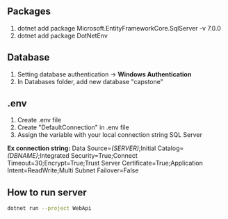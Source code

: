 ## Packages

1. dotnet add package Microsoft.EntityFrameworkCore.SqlServer -v 7.0.0
2. dotnet add package DotNetEnv

## Database

1. Setting database authentication -> **Windows Authentication**
2. In Databases folder, add new database "capstone"

## .env

1. Create .env file
2. Create "DefaultConnection" in .env file
3. Assign the variable with your local connection string SQL Server

**Ex connection string:**
Data Source=_(SERVER)_;Initial Catalog=_(DBNAME)_;Integrated Security=True;Connect Timeout=30;Encrypt=True;Trust Server Certificate=True;Application Intent=ReadWrite;Multi Subnet Failover=False

## How to run server

```bash
dotnet run --project WebApi
```
